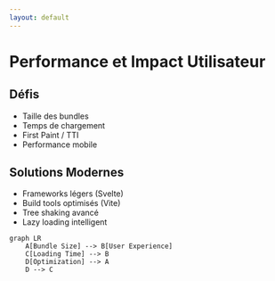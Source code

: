 ```yaml
---
layout: default
---
```


# Performance et Impact Utilisateur

<v-clicks>

## Défis
- Taille des bundles
- Temps de chargement
- First Paint / TTI
- Performance mobile

## Solutions Modernes
- Frameworks légers (Svelte)
- Build tools optimisés (Vite)
- Tree shaking avancé
- Lazy loading intelligent

```mermaid {scale: 0.8}
graph LR
    A[Bundle Size] --> B[User Experience]
    C[Loading Time] --> B
    D[Optimization] --> A
    D --> C
```

</v-clicks>